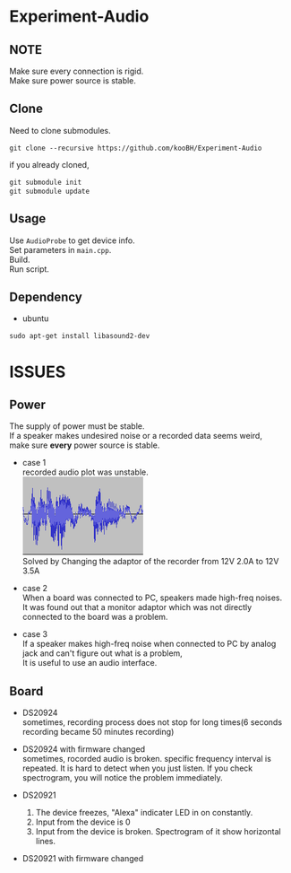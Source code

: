 # Experiment-Audio

## NOTE  
Make sure every connection is rigid.   
Make sure power source is stable.  

## Clone
Need to clone submodules.  
```
git clone --recursive https://github.com/kooBH/Experiment-Audio
```
if you already cloned,
```
git submodule init
git submodule update
```

## Usage   
Use ```AudioProbe``` to get device info.  
Set parameters in ```main.cpp```.  
Build.  
Run script.  

## Dependency

+ ubuntu
```
sudo apt-get install libasound2-dev
```

# ISSUES

## Power
The supply of power must be stable.  
If a speaker makes undesired noise or a recorded data seems weird,   
make sure **every** power source is stable.   

+ case 1  
recorded audio plot was unstable.  
![unstable_wav_plot](doc/unstable_wav_plot.png)    
Solved by Changing the adaptor of the recorder from  12V 2.0A to 12V 3.5A  
  
+ case 2   
When a board was connected to PC, speakers made high-freq noises.  
It was found out that a monitor adaptor  which was not directly connected 
to the board was a problem.  
  
+ case 3  
If a speaker makes high-freq noise when connected to PC by analog jack and can't figure out what is a problem,  
It is useful to use an audio interface.   

## Board  

+ DS20924    
sometimes, recording process does not stop for long times(6 seconds recording became 50 minutes recording)  

+ DS20924 with firmware changed  
sometimes, rocorded audio is broken. specific frequency interval is repeated. It is hard to detect when you just listen. If you check spectrogram, you will notice the problem immediately.    
  
+ DS20921  
  1. The device freezes, "Alexa" indicater LED in on constantly.  
  2. Input from the device is 0
  3. Input from the device is broken. Spectrogram of it show horizontal lines.  

+ DS20921 with firmware changed  
